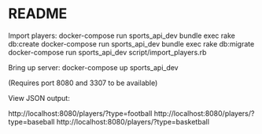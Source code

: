 # README

Import players:
docker-compose run sports_api_dev bundle exec rake db:create
docker-compose run sports_api_dev bundle exec rake db:migrate
docker-compose run sports_api_dev script/import_players.rb

Bring up server:
docker-compose up sports_api_dev

(Requires port 8080 and 3307 to be available)

View JSON output:

http://localhost:8080/players/?type=football
http://localhost:8080/players/?type=baseball
http://localhost:8080/players/?type=basketball